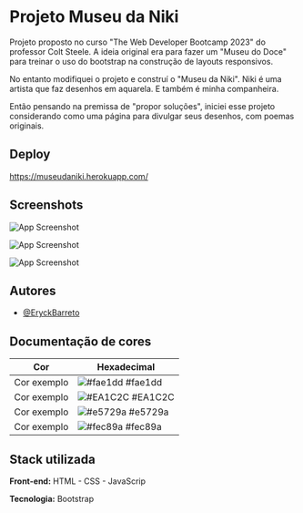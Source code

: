 
# Projeto Museu da Niki

Projeto proposto no curso "The Web Developer Bootcamp 2023" do professor Colt Steele. A ideia original era para fazer um "Museu do Doce" para treinar o uso do bootstrap na construção de layouts responsivos. 

No entanto modifiquei o projeto e construí o "Museu da Niki". Niki é uma artista que faz desenhos em aquarela. E também é minha companheira. 

Então pensando na premissa de "propor soluções", iniciei esse projeto considerando como uma página para divulgar seus desenhos, com poemas originais. 






## Deploy

https://museudaniki.herokuapp.com/



## Screenshots

![App Screenshot](https://i.postimg.cc/fbPWxTgR/1.jpg)

![App Screenshot](https://i.postimg.cc/vZBd3wng/2.jpg)

![App Screenshot](https://i.postimg.cc/T1GzbzGP/3.jpg)
## Autores

- [@EryckBarreto](https://www.github.com/EryckBarreto)

## Documentação de cores

| Cor               | Hexadecimal                                                |
| ----------------- | ---------------------------------------------------------------- |
| Cor exemplo       | ![#fae1dd](https://via.placeholder.com/10/fae1dd?text=+) #fae1dd |
| Cor exemplo       | ![#EA1C2C](https://via.placeholder.com/10/EA1C2C?text=+) #EA1C2C |
| Cor exemplo       | ![#e5729a](https://via.placeholder.com/10/e5729a?text=+) #e5729a |
| Cor exemplo       | ![#fec89a](https://via.placeholder.com/10/fec89a?text=+) #fec89a |


## Stack utilizada

**Front-end:** HTML - CSS - JavaScrip

**Tecnologia:** Bootstrap



